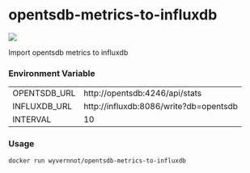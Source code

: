 # opentsdb-metrics-to-influxdb
[![](https://img.shields.io/travis/wyvernnot/opentsdb-metrics-to-influxdb.svg)](https://travis-ci.org/wyvernnot/opentsdb-metrics-to-influxdb)

Import opentsdb metrics to influxdb

### Environment Variable

|            |   |
|------------|---|
|OPENTSDB_URL| http://opentsdb:4246/api/stats  |
|INFLUXDB_URL| http://influxdb:8086/write?db=opentsdb  |
|INTERVAL    | 10   |

### Usage

```
docker run wyvernnot/opentsdb-metrics-to-influxdb
```

